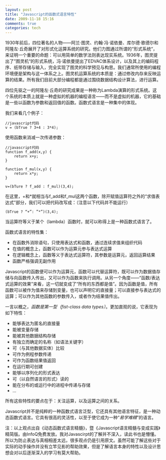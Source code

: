 ```yaml
---
layout: post
title: "Javascript的函数式语言特性"
date: 2009-11-18 15:16
comments: true
categories: tech
---
```


1930年前后，四位著名的人物——阿兰·图灵、约翰·冯·诺依曼、库尔德·歌德尔和阿隆左·丘奇展开了对形式化运算系统的研究。他们力图通过所谓的“形式系统“，来证明一个重要的命题：可以用简单的数学法则表达现实系统。1936年，图灵提出了”图灵机“的形式系统，冯·诺依曼提出了EDVAC体系设计，以及其上的编码程序、纸带存储与输入，完全实现了图灵的科学预见与构思。我们通常所使用的编程环境便是架构与这一体系之上。图灵机运算系统的本质是：通过修改内存来反映运算的结果。所有我们目前大部分编程都是通过围绕数据结构设计算法，进行运算。

四位先驱之一的阿隆左·丘奇的研究成果是一种称为Lambda演算的形式系统。这个系统的本质上就是一种虚拟的机器的编程语言——而不是虚拟的机器，它的基础是一些以函数为参数和返回值的函数。函数式语言是一种集中的体现。

我们来看几个例子：

    //javascript代码
    v = (bTrue ? 3+4 : 3*4);

使用函数来消减一次传递参数：

    //javascript代码
    function f_add(x,y) {
        return x+y;
    }

    function f_mul(x,y) {
        return x*y;
    }

    v=(bTure ? f_add : f_mul)(3,4);

在这里，+和*就相当与f_add和f_mul这两个函数，除开赋值运算符之外的“求值表达式”部分，我们可以把代码改写成：（注意以下代码并不能运行）

    (bTrue ? “+”: ”*”)(3,4);

当运算符等义于某个（lambda）函数时，就可以称得上是一种函数式语言了。

函数式语言的特性集：

*   在函数外消除语句，只使用表达式和函数，通过连续求值来组织代码
*   在值的概念上，函数可以作为运算元参与表达式运算
*   在逻辑概念上，函数等义于表达式运算符，其参数是运算元，返回运算结果
*   函数严格强调无副作用

Javascript的函数便可以作为运算元，函数可以代替运算符，既可以作为数据值存储与向函数传入传出，又可以作为函数来执行调用。从另一个角度——“函数/表达式运算的效果”来看，这一切就变成了“所有的东西都是值”。因为函数是值，所有函数可以被作为值来存储到变量，也可以声明它的直接量；可以直接参与表达式的运算；可以作为其他函数的参数传入，或者作为结果值传出。

一言以概之，*函数是第一型（fist-class data types）*。更加直观的说，它表现为如下特性：

*   能够表达为匿名的直接量
*   能被变量存储
*   能被其他数据结构存储
*   有独立而确定的名称（如语法关键字）
*   可（与其他数据实体）比较
*   可作为例程参数传递
*   可作为函数结果值返回
*   在运行期可创建
*   能够以序列化的形式表达
*   可（以自然语言的形式）读的
*   能在分布的或运行中的进程中传递与存储
*   ...

所有这些特性的要点在于：关注运算，以及运算之间的关系。

Javascript并不是纯粹的一种函数式语言泛型，它还具有其他语言特征，是一种动态函数式语言。它具有很高的灵活性，以至于使它成为一种“*易学难精*”的语言。

注：以上观点出自《动态函数式语言精髓》，暨《Javascript语言精髓与变成实践》精简版。由InfoQ免费发放。我对Javascirpt的了解并不深入，读此书也是懵懂。所以为防止表达与真相相差太远，很多观点仍是引用原文。虽然可能了解这些对于实际的动手操作并没有立竿见影的帮助效果，但是了解语言本身的特性以及设计思想会对以后逐渐深入的学习有莫大帮助。


